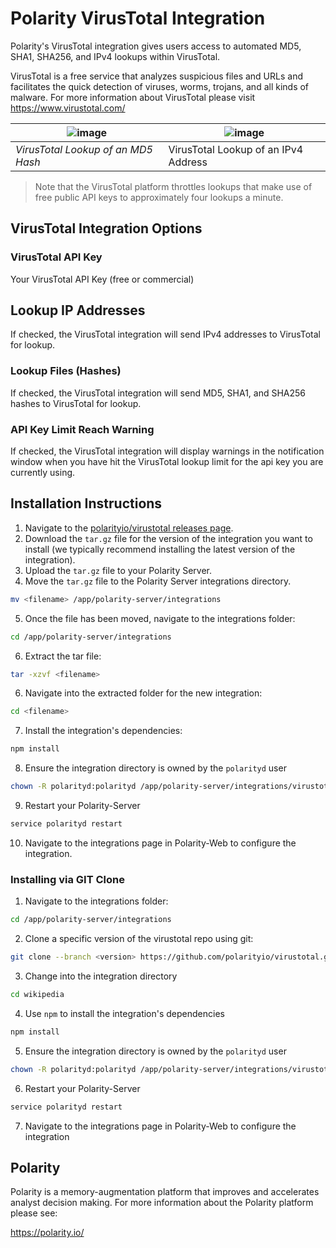 # Polarity VirusTotal Integration

Polarity's VirusTotal integration gives users access to automated MD5, SHA1, SHA256, and IPv4 lookups within VirusTotal.

VirusTotal is a free service that analyzes suspicious files and URLs and facilitates the quick detection of viruses, worms, trojans, and all kinds of malware.  For more information about VirusTotal please visit https://www.virustotal.com/

| ![image](https://cloud.githubusercontent.com/assets/306319/24308680/644b36b8-109f-11e7-929f-bbfb7a322622.png) | ![image](https://cloud.githubusercontent.com/assets/306319/24308814/de543ae0-109f-11e7-8498-f3d85d4bc093.png) |
|---|---|
|*VirusTotal Lookup of an MD5 Hash* | VirusTotal Lookup of an IPv4 Address |

> Note that the VirusTotal platform throttles lookups that make use of free public API keys to approximately four lookups a minute.

## VirusTotal Integration Options

### VirusTotal API Key

Your VirusTotal API Key (free or commercial)

## Lookup IP Addresses

If checked, the VirusTotal integration will send IPv4 addresses to VirusTotal for lookup.

### Lookup Files (Hashes)

If checked, the VirusTotal integration will send MD5, SHA1, and SHA256 hashes to VirusTotal for lookup.

### API Key Limit Reach Warning

If checked, the VirusTotal integration will display warnings in the notification window when you have hit the VirusTotal lookup limit for the api key you are currently using.

## Installation Instructions

1. Navigate to the [polarityio/virustotal releases page](https://github.com/polarityio/virustotal/releases).
2. Download the `tar.gz` file for the version of the integration you want to install (we typically recommend installing the latest version of the integration).
3. Upload the `tar.gz` file to your Polarity Server.
4. Move the `tar.gz` file to the Polarity Server integrations directory.

 ```bash
 mv <filename> /app/polarity-server/integrations
 ```

5. Once the file has been moved, navigate to the integrations folder:

 ```bash
 cd /app/polarity-server/integrations
 ```
  
6. Extract the tar file:

 ```bash
 tar -xzvf <filename>
 ```

6. Navigate into the extracted folder for the new integration:

 ```bash
cd <filename>
```

7. Install the integration's dependencies:

 ```bash
npm install
```

8. Ensure the integration directory is owned by the `polarityd` user
 
 ```bash
chown -R polarityd:polarityd /app/polarity-server/integrations/virustotal
```

9. Restart your Polarity-Server

 ```bash
service polarityd restart
```

10. Navigate to the integrations page in Polarity-Web to configure the integration.

### Installing via GIT Clone

1. Navigate to the integrations folder:

 ```bash
cd /app/polarity-server/integrations
```

2. Clone a specific version of the virustotal repo using git:

 ```bash
git clone --branch <version> https://github.com/polarityio/virustotal.git
```

3. Change into the integration directory

 ```bash
cd wikipedia
```

4. Use `npm` to install the integration's dependencies

 ```bash
npm install
```

5.  Ensure the integration directory is owned by the `polarityd` user

 ```bash
chown -R polarityd:polarityd /app/polarity-server/integrations/virustotal
```

6. Restart your Polarity-Server

 ```bash
service polarityd restart
```

7. Navigate to the integrations page in Polarity-Web to configure the integration

## Polarity

Polarity is a memory-augmentation platform that improves and accelerates analyst decision making.  For more information about the Polarity platform please see: 

https://polarity.io/

